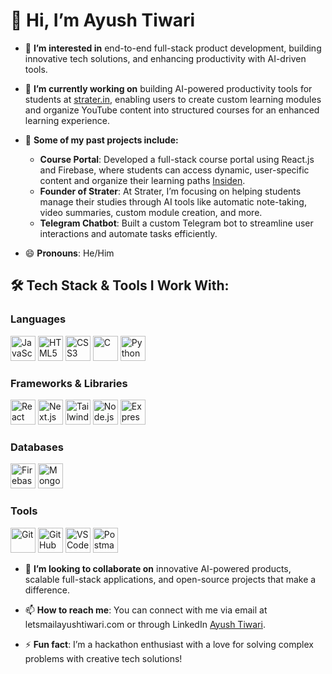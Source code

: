 # 👋 Hi, I’m Ayush Tiwari

- 👀 **I’m interested in** end-to-end full-stack product development, building innovative tech solutions, and enhancing productivity with AI-driven tools.
  
- 🌱 **I’m currently working on** building AI-powered productivity tools for students at [strater.in](https://strater.in), enabling users to create custom learning modules and organize YouTube content into structured courses for an enhanced learning experience.

- 💼 **Some of my past projects include:**

  - **Course Portal**: Developed a full-stack course portal using React.js and Firebase, where students can access dynamic, user-specific content and organize their learning paths [Insiden](https://insiden.in/).
  - **Founder of Strater**: At Strater, I’m focusing on helping students manage their studies through AI tools like automatic note-taking, video summaries, custom module creation, and more.
  - **Telegram Chatbot**: Built a custom Telegram bot to streamline user interactions and automate tasks efficiently.

- 😄 **Pronouns**: He/Him

## 🛠️ Tech Stack & Tools I Work With:

### Languages
<p>
  <img src="https://img.icons8.com/color/48/000000/javascript--v1.png" alt="JavaScript" width="40" height="40"/>
  <img src="https://img.icons8.com/color/48/000000/html-5--v1.png" alt="HTML5" width="40" height="40"/>
  <img src="https://img.icons8.com/color/48/000000/css3.png" alt="CSS3" width="40" height="40"/>
  <img src="https://img.icons8.com/color/48/000000/c-programming.png" alt="C" width="40" height="40"/>
  <img src="https://img.icons8.com/color/48/000000/python--v1.png" alt="Python" width="40" height="40"/>
</p>

### Frameworks & Libraries
<p>
  <img src="https://img.icons8.com/ultraviolet/40/000000/react--v1.png" alt="React" width="40" height="40"/>
  <img src="https://img.icons8.com/color/48/000000/nextjs.png" alt="Next.js" width="40" height="40"/>
  <img src="https://img.icons8.com/color/48/000000/tailwind_css.png" alt="Tailwind CSS" width="40" height="40"/>
  <img src="https://img.icons8.com/color/48/000000/nodejs.png" alt="Node.js" width="40" height="40"/>
  <img src="https://img.icons8.com/color/48/000000/express.png" alt="Express.js" width="40" height="40"/>
</p>

### Databases
<p>
  <img src="https://img.icons8.com/color/48/000000/firebase.png" alt="Firebase" width="40" height="40"/>
  <img src="https://img.icons8.com/color/48/000000/mongodb.png" alt="MongoDB" width="40" height="40"/>
</p>

### Tools
<p>
  <img src="https://img.icons8.com/color/48/000000/git.png" alt="Git" width="40" height="40"/>
  <img src="https://img.icons8.com/ios-glyphs/48/000000/github.png" alt="GitHub" width="40" height="40"/>
  <img src="https://img.icons8.com/color/48/000000/visual-studio-code-2019.png" alt="VS Code" width="40" height="40"/>
  <img src="https://img.icons8.com/color/48/000000/postman-api.png" alt="Postman" width="40" height="40"/>
</p>


- 💞️ **I’m looking to collaborate on** innovative AI-powered products, scalable full-stack applications, and open-source projects that make a difference.

- 📫 **How to reach me**: You can connect with me via email at letsmailayushtiwari.com or through LinkedIn [Ayush Tiwari](https://linkedin.com/in/ayush-tiwari).

- ⚡ **Fun fact**: I’m a hackathon enthusiast with a love for solving complex problems with creative tech solutions!

<!---
iam-AyushTiwari/iam-AyushTiwari is a ✨ special ✨ repository because its `README.md` (this file) appears on your GitHub profile.
You can click the Preview link to take a look at your changes.
--->
